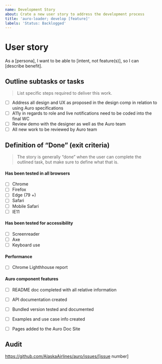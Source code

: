```yaml
---
name: Development Story
about: Crate a new user story to address the development process
title: 'auro-loader; develop [feature]'
labels: 'Status: Backlogged'
---
```


# User story

As a [persona], I want to be able to [intent, not feature(s)], so I can [describe benefit].

## Outline subtasks or tasks

> List specific steps required to deliver this work.

- [ ] Address all design and UX as proposed in the design comp in relation to using Auro specifications
- [ ] A11y in regards to role and live notifications need to be coded into the final WC
- [ ] Review demo with the designer as well as the Auro team
- [ ] All new work to be reviewed by Auro team

## Definition of “Done” (exit criteria)

> The story is generally “done” when the user can complete the outlined task, but make sure to define what that is.

#### Has been tested in all browsers

- [ ] Chrome
- [ ] Firefox
- [ ] Edge (79 +)
- [ ] Safari
- [ ] Mobile Safari
- [ ] IE11

#### Has been tested for accessibility

- [ ] Screenreader
- [ ] Axe
- [ ] Keyboard use

#### Performance

- [ ] Chrome Lighthhouse report

#### Auro component features

- [ ] README doc completed with all relative information
- [ ] API documentation created
- [ ] Bundled version tested and documented
- [ ] Examples and use case info created
- [ ] Pages added to the Auro Doc Site


## Audit

https://github.com/AlaskaAirlines/auro/issues/[issue number]
